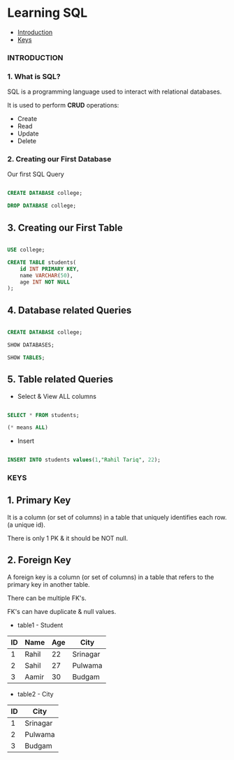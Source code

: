 # Learning SQL

- [Introduction](#introduction)
- [Keys](#keys)

### INTRODUCTION

### 1. What is SQL?

SQL is a programming language used to interact with relational databases.

It is used to perform **CRUD** operations:
- Create
- Read
- Update
- Delete

### 2. Creating our First Database

Our first SQL Query

```SQL

CREATE DATABASE college;

DROP DATABASE college;

```

## 3. Creating our First Table

```SQL

USE college;

CREATE TABLE students(
    id INT PRIMARY KEY,
    name VARCHAR(50),
    age INT NOT NULL
);

```

## 4. Database related Queries

```SQL

CREATE DATABASE college;

SHOW DATABASES;

SHOW TABLES;

```

## 5. Table related Queries

- Select & View ALL columns

```SQL

SELECT * FROM students;

(* means ALL)

```

- Insert

```SQL

INSERT INTO students values(1,"Rahil Tariq", 22);

```

### KEYS

## 1. Primary Key

It is a column (or set of columns) in a table that uniquely identifies each row. (a unique id).

There is only 1 PK & it should be NOT null.

## 2. Foreign Key

A foreign key is a column (or set of columns) in a table that refers to the primary key in another table.

There can be multiple FK's.

FK's can have duplicate & null values.

- table1 - Student

| ID | Name | Age | City |
|----|------|-----|------|
| 1 | Rahil | 22  | Srinagar |
| 2 | Sahil | 27  | Pulwama  |
| 3 | Aamir | 30  | Budgam   |

- table2 - City

| ID | City |
|----|------|
| 1 | Srinagar |
| 2 | Pulwama  |
| 3 | Budgam   |
